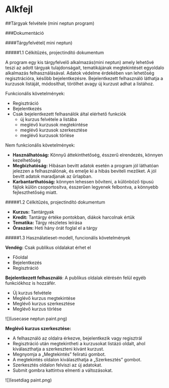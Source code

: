 # Alkfejl

##Tárgyak felvétele (mini neptun program)

###Dokumentáció

####Tárgyfelvétel( mini neptun)

#####1.1 Célkitűzés, projectindító dokumentum

A program egy kis tárgyfelvelő alkalmazás(mini neptun) amely lehetővé teszi az adott tárgyak tulajdonságait, tematikájának megtekintését egyoldalo alkalmazás felhasználásával. Adatok védelme érdekében van lehetőség regisztrációra, később bejelentkezésre. Bejelentkezett felhasználó láthatja a kurzusok listáját, módosíthat, törölhet avagy új kurzust adhat a listához.

Funkcionális követelmények:
* Regisztráció
* Bejelentkezés
* Csak bejelentkezett felhasnálók által elérhető funkciók
  + új kurzus felvétele a listába
  + meglévő kurzusok megtekintése
  + meglévő kurzusok szerkesztése
  + meglévő kurzusok törlése

Nem funkcionális követelmények:
+ **Használhatóság:** Könnyű áttekinthetőség, ésszerű elrendezés, könnyen kezelhetőség
+ **Megbízhatóság:** Hibásan bevitt adatok esetén a program jól láthatóan jelezzen a felhasználónak, és emelje ki a hibás beviteli mezőket. A jól bevitt adatok maradjanak az űrlapban.
+ **Karbantarthatóság:** könnyen lehessen bővíteni, a különböző típusú fájlok külön csoportosítva, ésszerűen legyenek felbontva, a könnyebb fejleszthetőség miatt.

#####1.2 Célkitűzés, projectindító dokumentum
* **Kurzus:** Tantárgyak
* **Kredit:** Tantárgy értéke pontokban, diákok harcolnak értük
* **Tematika:** Tárgy részletes leírása
* **Óraszám:** Heti hány órát foglal el a tárgy

#####1.3 Használatieset-modell, funcionális követelmények

**Vendég:** Csak publikus oldalakat érhet el
  * Főoldal
  * Bejelentkezés
  * Regisztráció
  
**Bejelentkezett felhasználó**: A publikus oldalak elérésén felül egyéb funkciókhoz is hozzáfér.  
  *	Új kurzus felvétele
  *	Meglévő kurzus megtekintése
  *	Meglévő kurzus szerkesztése
  *	Meglévő kurzus törlése
  
![](usecase neptun paint.png)


**Meglévő kurzus szerkesztése:**
  + A felhasználó az oldalra érkezve, bejelentkezik vagy regisztrál
  + Regisztráció után megtekintheti a kurzusokat listázó oldalt, ahol kiválaszthatja a szerkeszteni kívánt kurzust.
  + Megnyomja a „Megtekintés” feliratú gombot.
  + A megtekintés oldalon kiválaszthatja a „Szerkesztés” gombot.
  + Szerkesztés oldalon felviszi az új adatokat.
  + Submit gombra kattintva elmenti a változásokat.
  
![](esetdiag paint.png)
  
